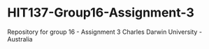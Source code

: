 # HIT137-Group16-Assignment-3
Repository for group 16 - Assignment 3 Charles Darwin University - Australia
